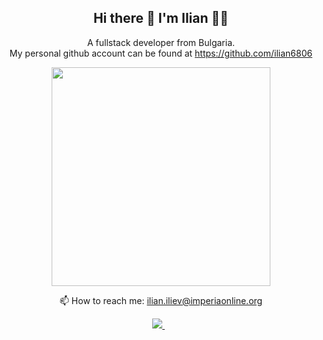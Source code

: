 <h2 align='center'>
  Hi there 👋 I'm Ilian 👨‍💻
</h2>

<p align='center'>
  A fullstack developer from Bulgaria. 
  <br />
  My personal github account can be found at <a href='https://github.com/ilian6806'>https://github.com/ilian6806</a>
</p>

<p align='center'>
  <a href="#"><img src="https://github-readme-stats.vercel.app/api/?username=ilian-iliev-io&theme=tokyonight&layout=compact" width="350"></a>
</p>

<p align='center'>
  📫 How to reach me: <a href='mailto:ilian.iliev@imperiaonline.org'>ilian.iliev@imperiaonline.org</a>
</p>
<p align='center'>
  <a href="https://bg.linkedin.com/in/ilian-iliev-42487455">
    <img src="https://img.shields.io/badge/linkedin-%230077B5.svg?&style=for-the-badge&logo=linkedin&logoColor=white" />
  </a>&nbsp;&nbsp;
</p>

<!--
**ilian-iliev-io/ilian-iliev-io** is a ✨ _special_ ✨ repository because its `README.md` (this file) appears on your GitHub profile.

Here are some ideas to get you started:

- 🔭 I’m currently working on ...
- 🌱 I’m currently learning ...
- 👯 I’m looking to collaborate on ...
- 🤔 I’m looking for help with ...
- 💬 Ask me about ...
- 📫 How to reach me: ...
- 😄 Pronouns: ...
- ⚡ Fun fact: ...
-->
